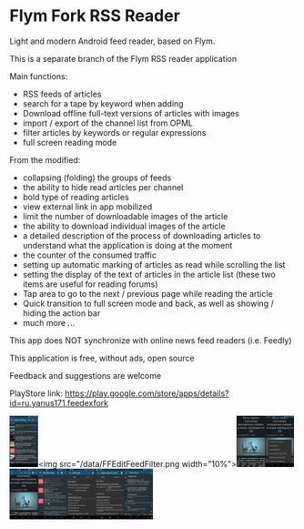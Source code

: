 Flym Fork RSS Reader
==================

Light and modern Android feed reader, based on Flym.

This is a separate branch of the Flym RSS reader application

Main functions:
- RSS feeds of articles
- search for a tape by keyword when adding
- Download offline full-text versions of articles with images
- import / export of the channel list from OPML
- filter articles by keywords or regular expressions
- full screen reading mode

From the modified:
- collapsing (folding) the groups of feeds
- the ability to hide read articles per channel
- bold type of reading articles
- view external link in app mobilized
- limit the number of downloadable images of the article
- the ability to download individual images of the article
- a detailed description of the process of downloading articles to understand what the application is doing at the moment
- the counter of the consumed traffic
- setting up automatic marking of articles as read while scrolling the list
- setting the display of the text of articles in the article list (these two items are useful for reading forums)
- Tap area to go to the next / previous page while reading the article
- Quick transition to full screen mode and back, as well as showing / hiding the action bar
- much more ...

This app does NOT synchronize with online news feed readers (i.e. Feedly)

This application is free, without ads, open source

Feedback and suggestions are welcome

PlayStore link:
https://play.google.com/store/apps/details?id=ru.yanus171.feedexfork

<img src="/data/FFEntryListEn.png" width="10%"><img src="/data/FFEditFeedFilter.png width="10%"><img src="/data/FFEntryFullScreen.png" width="10%"><img src="/data/FFEntryContextMenu.png" width="10%"><img src="/data/FFEntryWithActionBar.png" width="10%"><img src="/data/FFShowEntryText.png" width="10%"><img src="/data/FFAddFeedDialog.png" width="10%"><img src="/data/FFAddFeedDialog_Ru.png" width="10%"><img src="/data/FFAddFeedSearchResuls.png" width="10%">
